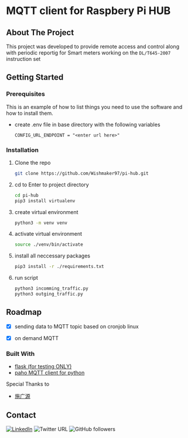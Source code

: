 <div id="top"></div>

<!-- PROJECT LOGO -->
# MQTT client for Raspbery Pi HUB


<!-- ABOUT THE PROJECT -->
## About The Project
This project was developed to provide remote access and control along with periodic reportig for Smart meters working on the `DL/T645-2007` instruction set

<!-- GETTING STARTED -->
## Getting Started

### Prerequisites

This is an example of how to list things you need to use the software and how to install them.
* create .env file in base directory with the following variables
  ```
  CONFIG_URL_ENDPOINT = "<enter url here>"
  ```

### Installation

1. Clone the repo
   ```sh
   git clone https://github.com/Wishmaker97/pi-hub.git
   ```
2. cd to Enter to project directory
   ```sh
   cd pi-hub
   pip3 install virtualenv
   ```

3. create virtual environment 
   ```sh
   python3 -m venv venv
   ```
4. activate virtual environment
   ```sh
   source ./venv/bin/activate
   ```
5. install all neccessary packages 
   ```sh
   pip3 install -r ./requirements.txt
   ```
6. run script
   ```sh
   python3 incomming_traffic.py
   python3 outging_traffic.py
   ```

<!-- ROADMAP -->
## Roadmap

- [x] sending data to MQTT topic based on cronjob linux
- [x] on demand MQTT


### Built With

* [flask (for testing ONLY)](https://flask.palletsprojects.com/en/2.0.x/)
* [paho MQTT client for python](https://www.eclipse.org/paho/index.php?page=clients/python/index.php)

Special Thanks to 
* [施广源](https://zhuanlan.zhihu.com/p/378137714)



<!-- CONTACT -->
## Contact

[![LinkedIn][linkedin-shield]][linkedin-url]  ![Twitter URL](https://img.shields.io/twitter/url?label=VishmikaFernan1&logo=twitter&style=for-the-badge&url=https%3A%2F%2Ftwitter.com%2FVishmikaFernan1) ![GitHub followers](https://img.shields.io/github/followers/Wishmaker97?logo=github&style=for-the-badge)



<!-- MARKDOWN LINKS & IMAGES -->
<!-- https://www.markdownguide.org/basic-syntax/#reference-style-links -->

[linkedin-shield]: https://img.shields.io/badge/-LinkedIn-black.svg?style=for-the-badge&logo=linkedin&colorB=555
[linkedin-url]: https://www.linkedin.com/in/vishmika-fernando-435923116/

